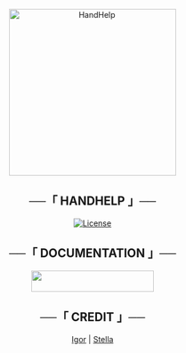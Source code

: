 <p align="center"><img src="https://telegra.ph/file/140a07d2ff165d667ed17.png" alt="HandHelp" width="300" height="300" /></p>
<h2 align="center">
    ──「 HANDHELP 」──
</h2>
<p align="center">
  <a href="https://github.com/SOME-1HING/ShikimoriBot/blob/master/LICENSE"> <img src="https://img.shields.io/badge/License-GPLv3-blueviolet?style=for-the-badge" alt="License" /> </a>
</p>
<h2 align="center">
    ──「 DOCUMENTATION 」──
</h2>
<p align="center">
  <a href="https://app.gitbook.com/o/SyRBxUMK4xj3AHlt7rrV/s/3qIIDzLkqivQ3faIWRcr/"> <img src="https://img.shields.io/badge/DOCUMENTATION-grey?style=for-the-badge&logo=gitbook" width="220" height="38.45"/></a>
</p>

<h2 align="center">
    ──「 CREDIT 」──
</h2>
<p align="center">
  <a href="https://github.com/Igormachado90">Igor</a> | <a href="https://github.com/StellaKarolinaNunes">Stella</a>
</p>

